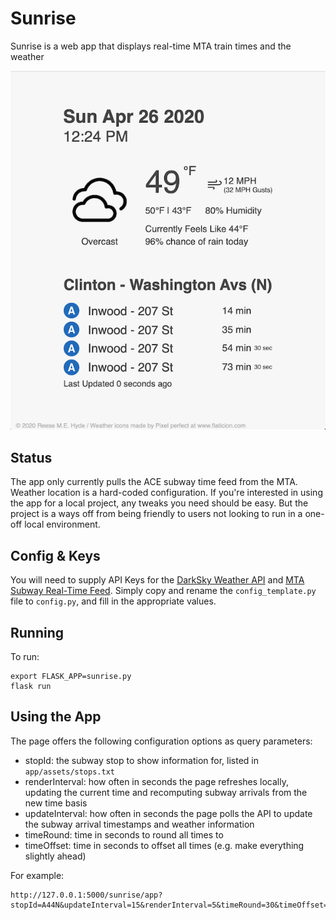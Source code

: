 # Sunrise
Sunrise is a web app that displays real-time MTA train times and the weather

![Screenshot](https://github.com/rmehyde/sunrise/blob/master/sunrise_screenshot.png)

## Status
The app only currently pulls the ACE subway time feed from the MTA. Weather location is a hard-coded configuration. If you're interested in using the app for a local project, any tweaks you need should be easy. But the project is a ways off from being friendly to users not looking to run in a one-off local environment.

## Config & Keys
You will need to supply API Keys for the [DarkSky Weather API](https://darksky.net/) and [MTA Subway Real-Time Feed](https://datamine.mta.info/feed-documentation). Simply copy and rename the `config_template.py` file to `config.py`, and fill in the appropriate values.

## Running

To run:
```
export FLASK_APP=sunrise.py
flask run
```

## Using the App

The page offers the following configuration options as query parameters:

- stopId: the subway stop to show information for, listed in `app/assets/stops.txt`
- renderInterval: how often in seconds the page refreshes locally, updating the current time and recomputing subway arrivals from the new time basis
- updateInterval: how often in seconds the page polls the API to update the subway arrival timestamps and weather information
- timeRound: time in seconds to round all times to
- timeOffset: time in seconds to offset all times (e.g. make everything slightly ahead)

For example:
```
http://127.0.0.1:5000/sunrise/app?stopId=A44N&updateInterval=15&renderInterval=5&timeRound=30&timeOffset=10
```
